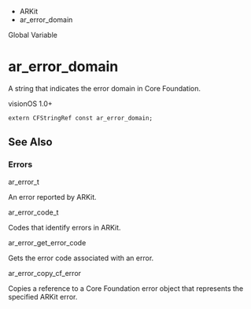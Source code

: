 

- ARKit
-  ar_error_domain 

Global Variable

# ar_error_domain

A string that indicates the error domain in Core Foundation.

visionOS 1.0+

``` source
extern CFStringRef const ar_error_domain;
```

## See Also

### Errors

ar_error_t

An error reported by ARKit.

ar_error_code_t

Codes that identify errors in ARKit.

ar_error_get_error_code

Gets the error code associated with an error.

ar_error_copy_cf_error

Copies a reference to a Core Foundation error object that represents the specified ARKit error.

